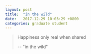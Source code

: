 ```yaml
---
layout: post
title:  "in the wild"
date:   2017-12-29 10:03:29 +0800
categories: graduate student
---
```


> Happiness only real when shared
>
> -- "in the wild"
